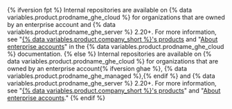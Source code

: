 {% ifversion fpt %}
Internal repositories are available on {% data variables.product.prodname_ghe_cloud %} for organizations that are owned by an enterprise account and {% data variables.product.prodname_ghe_server %} 2.20+. For more information, see "[{% data variables.product.company_short %}'s products](/get-started/learning-about-github/githubs-products) and "[About enterprise accounts](/enterprise-cloud@latest/admin/overview/about-enterprise-accounts)" in the {% data variables.product.prodname_ghe_cloud %} documentation.
{% else %}
Internal repositories are available on {% data variables.product.prodname_ghe_cloud %} for organizations that are owned by an enterprise account{% ifversion ghae %}, {% data variables.product.prodname_ghe_managed %},{% endif %} and {% data variables.product.prodname_ghe_server %} 2.20+. For more information, see "[{% data variables.product.company_short %}'s products](/get-started/learning-about-github/githubs-products)" and "[About enterprise accounts](/admin/overview/about-enterprise-accounts)."
{% endif %}
